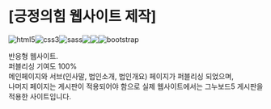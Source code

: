 <h1>[긍정의힘 웹사이트 제작]</h1>
<p style="display:flex;">
<img src="https://camo.githubusercontent.com/2cf72b4c938f1205261407ce07dfa6a5cc91a6a8303a11b6b256a8cfbacc2e8c/68747470733a2f2f696d672e736869656c64732e696f2f62616467652f48746d6c352d4533344632363f7374796c653d666c61742d737175617265266c6f676f3d48746d6c35266c6f676f436f6c6f723d7768697465" alt="html5"> <img src="https://camo.githubusercontent.com/ffc2bbb70f8ce6ac1c4d1a232ecb1e0165ee6319adf6d1a4513a75f2982f2193/68747470733a2f2f696d672e736869656c64732e696f2f62616467652f637373332d3135373242363f7374796c653d666c61742d737175617265266c6f676f3d63737333266c6f676f436f6c6f723d7768697465" alt="css3"> <img src="https://camo.githubusercontent.com/ea8fae05a7cad5cc7a3217bb9030662902b0424da6da699cb79f9895d467e2ac/68747470733a2f2f696d672e736869656c64732e696f2f62616467652f536173732d4343363639393f7374796c653d666c61742d737175617265266c6f676f3d53617373266c6f676f436f6c6f723d7768697465" alt="sass"> <img src="https://camo.githubusercontent.com/007b8a0c5a1686375cfd6182637b9f02928ee482a87bb849485bac50659a151a/68747470733a2f2f696d672e736869656c64732e696f2f62616467652f4a6176617363726970742d4637444631453f7374796c653d666c61742d737175617265266c6f676f3d4a617661736372697074266c6f676f436f6c6f723d7768697465" data-canonical-src="https://img.shields.io/badge/Javascript-F7DF1E?style=flat-square&amp;logo=Javascript&amp;logoColor=white" style="max-width: 100%;"> <img src="https://camo.githubusercontent.com/4bfe5634db943e9869fcf240b99348ea3a4b2549bfdbef5004ce6697c2d4a174/68747470733a2f2f696d672e736869656c64732e696f2f62616467652f4a71756572792d3037363941443f7374796c653d666c61742d737175617265266c6f676f3d4a7175657279266c6f676f436f6c6f723d7768697465" data-canonical-src="https://img.shields.io/badge/Jquery-0769AD?style=flat-square&amp;logo=Jquery&amp;logoColor=white" style="max-width: 100%;"> <img src="https://camo.githubusercontent.com/8a74c5bd55971c6981b12bb119dff81b07468b8520f0947f0075654841ff4fd7/68747470733a2f2f696d672e736869656c64732e696f2f62616467652f426f6f7473747261702d3739353242333f7374796c653d666c61742d737175617265266c6f676f3d426f6f747374726170266c6f676f436f6c6f723d7768697465" alt="bootstrap">
</p>

반응형 웹사이트.<br> 
퍼블리싱 기여도 100% <br>
메인페이지와 서브(인사말, 법인소개, 법인개요) 페이지가 퍼블리싱 되었으며, <br>
나머지 페이지는 게시판이 적용되어야 함으로 실제 웹사이트에서는 그누보드5 게시판을 적용한 사이트입니다.

